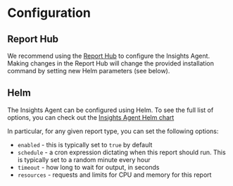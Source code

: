 # Configuration

## Report Hub
We recommend using the [Report Hub](/agent/report-hub/) to configure the Insights Agent.
Making changes in the Report Hub will change the provided installation command by setting new
Helm parameters (see below).

## Helm
The Insights Agent can be configured using Helm. To see the full list of options,
you can check out the
[Insights Agent Helm chart](https://github.com/FairwindsOps/charts/tree/master/stable/insights-agent)

In particular, for any given report type, you can set the following options:
* `enabled` - this is typically set to `true` by default
* `schedule` - a cron expression dictating when this report should run. This is typically set to a random minute every hour
* `timeout` - how long to wait for output, in seconds
* `resources` - requests and limits for CPU and memory for this report

